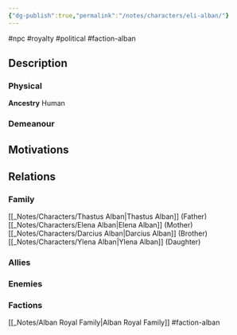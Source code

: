 ```yaml
---
{"dg-publish":true,"permalink":"/notes/characters/eli-alban/"}
---
```


#npc #royalty #political #faction-alban 
## Description
### Physical
**Ancestry** Human


### Demeanour


## Motivations


## Relations
### Family
[[_Notes/Characters/Thastus Alban\|Thastus Alban]] (Father)
[[_Notes/Characters/Elena Alban\|Elena Alban]] (Mother)
[[_Notes/Characters/Darcius Alban\|Darcius Alban]] (Brother)
[[_Notes/Characters/Ylena Alban\|Ylena Alban]] (Daughter)
### Allies
### Enemies
### Factions
[[_Notes/Alban Royal Family\|Alban Royal Family]] #faction-alban 

 
